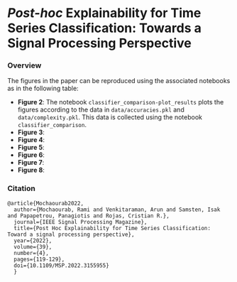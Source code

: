 # *Post-hoc* Explainability for Time Series Classification: Towards a Signal Processing Perspective


### Overview 

The figures in the paper can be reproduced using the associated notebooks as in the following table:


* **Figure 2**: The notebook `classifier_comparison-plot_results` plots the figures according to the data in `data/accuracies.pkl` and `data/complexity.pkl`. This data is collected using the notebook  `classifier_comparison`.
* **Figure 3**: 
* **Figure 4**:
* **Figure 5**:
* **Figure 6**:
* **Figure 7**:
* **Figure 8**:


### Citation

```
@article{Mochaourab2022,
  author={Mochaourab, Rami and Venkitaraman, Arun and Samsten, Isak and Papapetrou, Panagiotis and Rojas, Cristian R.},
  journal={IEEE Signal Processing Magazine}, 
  title={Post Hoc Explainability for Time Series Classification: Toward a signal processing perspective}, 
  year={2022},
  volume={39},
  number={4},
  pages={119-129},
  doi={10.1109/MSP.2022.3155955}
  }